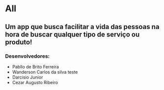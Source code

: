 # All

## Um app que busca facilitar a vida das pessoas na hora de buscar qualquer tipo de serviço ou produto!
### Desenvolvedores:
* Pabllo de Brito Ferreira
* Wanderson Carlos da silva teste
* Darcisio Junior
* Cezar Augusto Ribeiro
